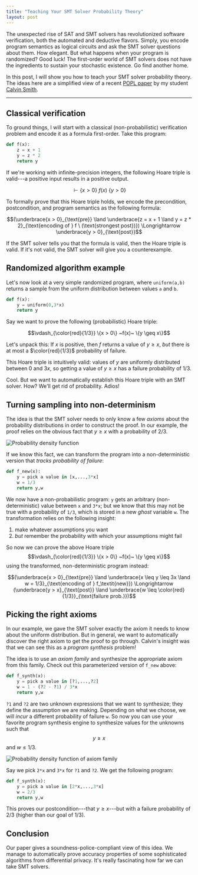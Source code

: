 ```yaml
---
title: "Teaching Your SMT Solver Probability Theory"
layout: post
---
```


The unexpected rise of SAT and SMT solvers has revolutionized software verification, both the automated and deductive flavors.
Simply, you encode program semantics as logical circuits and ask the SMT solver questions about them. How elegant.
But what happens when your program is randomized? Good luck! The first-order world of SMT solvers does not have the ingredients to sustain your stochastic existence. Go find another home.

In this post, I will show you how to teach your SMT solver probability theory.
The ideas here are a simplified view of a recent [POPL paper](http://pages.cs.wisc.edu/~aws/papers/popl19.pdf) by my student [Calvin Smith](http://pages.cs.wisc.edu/~cjsmith/).

---

## Classical verification

To ground things, I will start with a classical (non-probabilistic) verification problem and encode it as a formula first-order.
Take this program:

```python
def f(x):
    z = x + 1
    y = z * 2
    return y
```

If we're working with infinite-precision integers, the following Hoare triple is valid---a positive input results in a positive output.

$$\vdash \{x > 0\}  ~f(x)~ \{y > 0\}$$

To formally prove that this Hoare triple holds, we encode the precondition, postcondition, and program semantics as the following formula:

$$(\underbrace{x > 0}_{\text{pre}} \land \underbrace{z = x + 1 \land y = z * 2}_{\text{encoding of } f \ (\text{strongest post})}) \Longrightarrow \underbrace{y > 0}_{\text{post}}$$

If the SMT solver tells you that the formula is valid, then the Hoare triple is valid. If it's not valid, the SMT solver will give you a counterexample.

## Randomized algorithm example

Let's now look at a very simple randomized program, where `uniform(a,b)` returns a sample from the uniform distribution between values `a` and `b`. 

```python
def f(x):
    y = uniform(0,3*x)
    return y
```

Say we want to prove the following (probabilistic) Hoare triple:

$$\vdash_{\color{red}{1/3}} \{x > 0\}  ~f(x)~ \{y \geq x\}$$

Let's unpack this: If $x$ is positive, then $f$ returns a value of $y \geq x$, *but* there is at most a $\color{red}{1/3}$ probability of failure.

This Hoare triple is intuitively valid: values of $y$ are uniformly distributed between $0$ and $3x$, so getting a value of $y \geq x$ has a failure probability of $1/3$.

Cool. But we want to automatically establish this Hoare triple with an SMT solver.
How? We'll get rid of probability. Adios!

## Turning sampling into non-determinism

The idea is that the SMT solver needs to only know a few *axioms* about the probability distributions in order to construct the proof.
In our example, the proof relies on the obvious fact that $y \geq x$ with a probability of $2/3$.

![Probability density function]({{site.url}}/assets/probability1.png)

If we know this fact, we can transform the program into a non-deterministic version that *tracks probability of failure*:

```python
def f_new(x):
    y = pick a value in [x,...,3*x]
    w = 1/3
    return y,w
```

We now have a non-probabilistic program:
`y`  gets an arbitrary (non-deterministic) value between `x` and `3*x`;
but we know that this may not be true with a probability of `1/3`, which is stored in a new *ghost* variable `w`.
The transformation relies on the following insight:

1. make whatever assumptions you want
2. *but* remember the probability with which your assumptions might fail

So now we can prove the above Hoare triple $$\vdash_{\color{red}{1/3}} \{x > 0\}  ~f(x)~ \{y \geq x\}$$  using the transformed, non-deterministic program instead:

$$(\underbrace{x > 0}_{\text{pre}} \land \underbrace{x \leq y \leq 3x  \land w = 1/3}_{\text{encoding of } f_\textit{new}}) \Longrightarrow (\underbrace{y > x}_{\text{post}} \land \underbrace{w \leq \color{red}{1/3}}_{\text{failure prob.}})$$

## Picking the right axioms

In our example, we gave the SMT solver exactly the axiom it needs to know about the uniform distribution. 
But in general, we want to automatically discover the right axiom to get the proof to go through. 
Calvin's insight was that we can see this as a *program synthesis* problem!

The idea is to use an *axiom family* and synthesize the appropriate axiom from this family.
Check out this parameterized version of `f_new` above:

```python
def f_synth(x):
    y = pick a value in [?1,...,?2]
    w = 1 - (?2 - ?1) / 3*x
    return y,w
```

`?1` and `?2` are two unknown expressions that we want to synthesize; they define the assumption we are making.
Depending on what we choose, we will *incur* a different probability of failure `w`.
So now you can use your favorite program synthesis engine to synthesize values for the unknowns such that $$y \geq x$$ and $w \leq 1/3$. 

![Probability density function of axiom family]({{site.url}}/assets/probability2.png)


Say we pick `2*x` and `3*x` for `?1` and `?2`.
We get the following program:

```python
def f_synth(x):
    y = pick a value in [2*x,...,3*x]
    w = 2/3
    return y,w
```

This proves our postcondition---that $y \geq  x$---but with a failure probability of $2/3$ (higher than our goal of $1/3$).

## Conclusion

Our paper gives a soundness-police-compliant view of this idea. We manage to automatically prove accuracy properties of some sophisticated algorithms from differential privacy.
It's really fascinating how far we can take SMT solvers.
